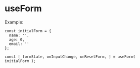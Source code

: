 # useForm

Example:
```
const initialForm = {
  name: '',
  age: 0,
  email: ''
};

const [ formState, onInputChange, onResetForm, ] = useForm( initialForm );
```